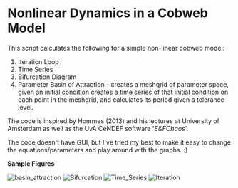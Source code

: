 # Nonlinear Dynamics in a Cobweb Model
This script calculates the following for a simple non-linear cobweb model: 
1. Iteration Loop
2. Time Series 
3. Bifurcation Diagram
4. Parameter Basin of Attraction - creates a meshgrid of parameter space, given an initial condition creates a time series of that initial condition on each point in the meshgrid, and calculates its period given a tolerance level. 

The code is inspired by Hommes (2013) and his lectures at University of
Amsterdam as well as the UvA CeNDEF software '*E&FChaos*'.

The code doesn't have GUI, but I've tried my best to make it easy to change the equations/parameters and play around with the graphs. :) 

__Sample Figures__

![basin_attraction](https://user-images.githubusercontent.com/45733935/81515600-287c3580-9335-11ea-8463-4ddc97b1398b.png)
![Bifurcation](https://user-images.githubusercontent.com/45733935/79876587-87602600-83eb-11ea-9672-bc0d607f4631.png)
![Time_Series](https://user-images.githubusercontent.com/45733935/79876593-88915300-83eb-11ea-9111-a7ebe9be03d6.png)
![Iteration](https://user-images.githubusercontent.com/45733935/79876595-8929e980-83eb-11ea-9de7-9b44b8166706.png)
